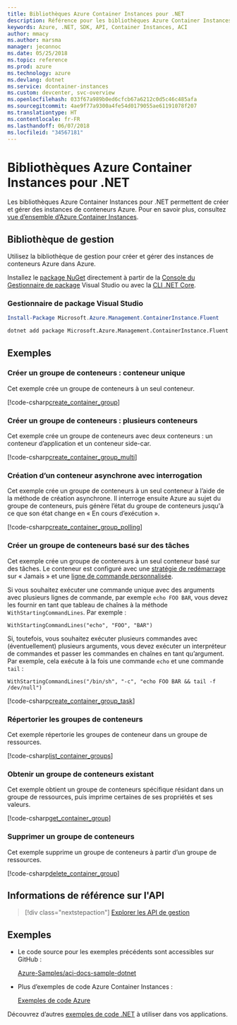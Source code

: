 ```yaml
---
title: Bibliothèques Azure Container Instances pour .NET
description: Référence pour les bibliothèques Azure Container Instances pour .NET
keywords: Azure, .NET, SDK, API, Container Instances, ACI
author: mmacy
ms.author: marsma
manager: jeconnoc
ms.date: 05/25/2018
ms.topic: reference
ms.prod: azure
ms.technology: azure
ms.devlang: dotnet
ms.service: dcontainer-instances
ms.custom: devcenter, svc-overview
ms.openlocfilehash: 033f67a989b0ed6cfcb67a6212c0d5c46c485afa
ms.sourcegitcommit: 4ae9f77a9300a4fe54d0179055ae61191078f207
ms.translationtype: HT
ms.contentlocale: fr-FR
ms.lasthandoff: 06/07/2018
ms.locfileid: "34567181"
---
```

# <a name="azure-container-instances-libraries-for-net"></a>Bibliothèques Azure Container Instances pour .NET

Les bibliothèques Azure Container Instances pour .NET permettent de créer et gérer des instances de conteneurs Azure. Pour en savoir plus, consultez [vue d’ensemble d’Azure Container Instances](/azure/container-instances/container-instances-overview).

## <a name="management-library"></a>Bibliothèque de gestion

Utilisez la bibliothèque de gestion pour créer et gérer des instances de conteneurs Azure dans Azure.

Installez le [package NuGet](https://www.nuget.org/packages/Microsoft.Azure.Management.ContainerInstance.Fluent) directement à partir de la [Console du Gestionnaire de package][PackageManager] Visual Studio ou avec la [CLI .NET Core][DotNetCLI].

### <a name="visual-studio-package-manager"></a>Gestionnaire de package Visual Studio

```powershell
Install-Package Microsoft.Azure.Management.ContainerInstance.Fluent
```

```bash
dotnet add package Microsoft.Azure.Management.ContainerInstance.Fluent
```

## <a name="examples"></a>Exemples

### <a name="create-container-group---single-container"></a>Créer un groupe de conteneurs : conteneur unique

Cet exemple crée un groupe de conteneurs à un seul conteneur.

<!-- SOURCE REPO: https://github.com/Azure-Samples/aci-docs-sample-dotnet -->
[!code-csharp[create_container_group](~/aci-docs-sample-dotnet/Program.cs#create_container_group "Create single-container group")]

### <a name="create-container-group---multiple-containers"></a>Créer un groupe de conteneurs : plusieurs conteneurs

Cet exemple crée un groupe de conteneurs avec deux conteneurs : un conteneur d’application et un conteneur side-car.

<!-- SOURCE REPO: https://github.com/Azure-Samples/aci-docs-sample-dotnet -->
[!code-csharp[create_container_group_multi](~/aci-docs-sample-dotnet/Program.cs#create_container_group_multi "Create multi-container group")]

### <a name="asynchronous-container-create-with-polling"></a>Création d’un conteneur asynchrone avec interrogation

Cet exemple crée un groupe de conteneurs à un seul conteneur à l’aide de la méthode de création asynchrone. Il interroge ensuite Azure au sujet du groupe de conteneurs, puis génère l’état du groupe de conteneurs jusqu'à ce que son état change en « En cours d’exécution ».

<!-- SOURCE REPO: https://github.com/Azure-Samples/aci-docs-sample-dotnet -->
[!code-csharp[create_container_group_polling](~/aci-docs-sample-dotnet/Program.cs#create_container_group_polling "Create single-container group with async and polling")]

### <a name="create-task-based-container-group"></a>Créer un groupe de conteneurs basé sur des tâches

Cet exemple crée un groupe de conteneurs à un seul conteneur basé sur des tâches. Le conteneur est configuré avec une [stratégie de redémarrage](/azure/container-instances/container-instances-restart-policy) sur « Jamais » et une [ligne de commande personnalisée](/azure/container-instances/container-instances-restart-policy#command-line-override).

Si vous souhaitez exécuter une commande unique avec des arguments avec plusieurs lignes de commande, par exemple `echo FOO BAR`, vous devez les fournir en tant que tableau de chaînes à la méthode `WithStartingCommandLines`. Par exemple : 

`WithStartingCommandLines("echo", "FOO", "BAR")`

Si, toutefois, vous souhaitez exécuter plusieurs commandes avec (éventuellement) plusieurs arguments, vous devez exécuter un interpréteur de commandes et passer les commandes en chaînes en tant qu’argument. Par exemple, cela exécute à la fois une commande `echo` et une commande `tail` :

`WithStartingCommandLines("/bin/sh", "-c", "echo FOO BAR && tail -f /dev/null")`

<!-- SOURCE REPO: https://github.com/Azure-Samples/aci-docs-sample-dotnet -->
[!code-csharp[create_container_group_task](~/aci-docs-sample-dotnet/Program.cs#create_container_group_task "Run a task-based container")]

### <a name="list-container-groups"></a>Répertorier les groupes de conteneurs

Cet exemple répertorie les groupes de conteneur dans un groupe de ressources.

<!-- SOURCE REPO: https://github.com/Azure-Samples/aci-docs-sample-dotnet -->
[!code-csharp[list_container_groups](~/aci-docs-sample-dotnet/Program.cs#list_container_groups "List container groups")]

### <a name="get-an-existing-container-group"></a>Obtenir un groupe de conteneurs existant

Cet exemple obtient un groupe de conteneurs spécifique résidant dans un groupe de ressources, puis imprime certaines de ses propriétés et ses valeurs.

<!-- SOURCE REPO: https://github.com/Azure-Samples/aci-docs-sample-dotnet -->
[!code-csharp[get_container_group](~/aci-docs-sample-dotnet/Program.cs#get_container_group "Get container group")]

### <a name="delete-a-container-group"></a>Supprimer un groupe de conteneurs

Cet exemple supprime un groupe de conteneurs à partir d’un groupe de ressources.

<!-- SOURCE REPO: https://github.com/Azure-Samples/aci-docs-sample-dotnet -->
[!code-csharp[delete_container_group](~/aci-docs-sample-dotnet/Program.cs#delete_container_group "Delete container group")]

## <a name="api-reference"></a>Informations de référence sur l'API

> [!div class="nextstepaction"]
> [Explorer les API de gestion](/dotnet/api/overview/azure/containerinstances/management)

## <a name="samples"></a>Exemples

* Le code source pour les exemples précédents sont accessibles sur GitHub :

  [Azure-Samples/aci-docs-sample-dotnet][aci-docs-sample-dotnet]

* Plus d’exemples de code Azure Container Instances :

  [Exemples de code Azure][samples]

Découvrez d’autres [exemples de code .NET](https://azure.microsoft.com/resources/samples/?platform=dotnet) à utiliser dans vos applications.

[PackageManager]: https://docs.microsoft.com/nuget/tools/package-manager-console
[DotNetCLI]: https://docs.microsoft.com/dotnet/core/tools/dotnet-add-package
[samples]: https://azure.microsoft.com/resources/samples/?sort=0&term=ACI
[aci-docs-sample-dotnet]: https://github.com/Azure-Samples/aci-docs-sample-dotnet
